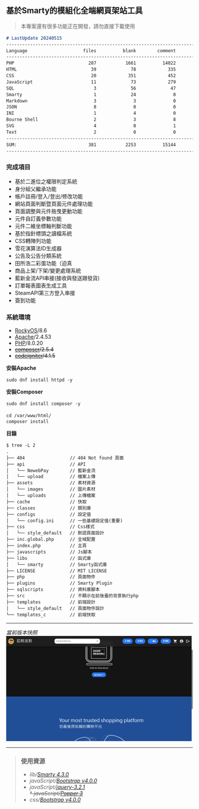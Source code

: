 ## 基於Smarty的模組化全端網頁架站工具
> 本專案還有很多功能正在開發，請勿直接下載使用

```md
# LastUpdate 20240515
-------------------------------------------------------------------------------
Language                     files          blank        comment           code
-------------------------------------------------------------------------------
PHP                            287           1661          14022          23169
HTML                            39             78            335           1923
CSS                             20            351            452           1864
JavaScript                      11             73            279            908
SQL                              3             56             47            718
Smarty                           1             24              0            151
Markdown                         3              3              0            110
JSON                             8              0              0             92
INI                              1              4              0             38
Bourne Shell                     2              3              8             26
SVG                              4              0              1             12
Text                             2              0              0              4
-------------------------------------------------------------------------------
SUM:                           381           2253          15144          29015
-------------------------------------------------------------------------------
```
### 完成項目
- 基於二進位之權限判定系統
- 身分組父繼承功能
- 帳戶註冊/登入/登出/修改功能
- 網站頁面判斷暨頁面元件處理功能
- 頁面調整與元件拖曳更動功能
- 元件自訂義參數功能
- 元件二維坐標軸判斷功能
- 基於指針標頭之讀檔系統
- CSS轉陣列功能
- 雪花演算法ID生成器
- 公告及公告分類系統
- 田所浩二彩蛋功能（迫真
- 商品上架/下架/變更處理系統
- 藍新金流API串接(接收與發送跟發貨)
- 訂單報表圖表生成工具
- SteamAPI第三方登入串接
- 簽到功能

### 系統環境  
- [RockyOS](https://rockylinux.org/zh_TW/news/rocky-linux-8-6-ga-release/)/8.6  
- [Apache](https://httpd.apache.org/)/2.4.53  
- [PHP](https://www.php.net/)/8.0.20  
- ~~[composer](https://getcomposer.org/)/2.5.4~~  
- ~~[codeigniter](https://codeigniter.tw/)/4.1.5~~  

**安裝Apache**  
```shell
sudo dnf install httpd -y
```
**安裝Composer**  
```shell
sudo dnf install composer -y

cd /var/www/html/  
composer install  
```
**目錄**
```diff
$ tree -L 2
.
├── 404                 // 404 Not found 頁面
├── api                 // API 
│   └── NewebPay        // 藍新金流
│   └── upload          // 檔案上傳
├── assets              // 素材資源
│   └── images          // 圖片素材
│   └── uploads         // 上傳檔案
├── cache               // 快取
├── classes             // 類別庫
├── configs             // 設定值
│   └── config.ini      // 一些基礎設定值(重要)
├── css                 // Css樣式
│   └── style_default   // 默認頁面設計
├── inc.global.php      // 全域配置
├── index.php           // 主頁
├── javascripts         // Js腳本
├── libs                // 函式庫
│   └── smarty          // Smarty函式庫
├── LICENSE             // MIT LICENSE
├── php                 // 頁面物件
├── plugins             // Smarty Plugin
├── sqlscripts          // 資料庫腳本
├── src                 // 不顯示在前後臺的背景執行php
├── templates           // 前端設計
│   └── style_default   // 頁面物件設計
└── templates_c         // 前端快取
```
- - -
_當前版本快照_  
![](assets/Template2.png)
- - -
> ### 使用資源  
> * _lib/[Smarty 4.3.0](https://www.smarty.net)_  
> * _javaScript/[Bootstrap v4.0.0](https://getbootstrap.com)_  
> * _javaScript/[jquery-3.2.1](https://jquery.com)_  
> ~~* _javaScript/[Popper 3](https://github.com/vusion/popper.js)_~~  
> * _css/[Bootstrap v4.0.0](https://getbootstrap.com)_  
